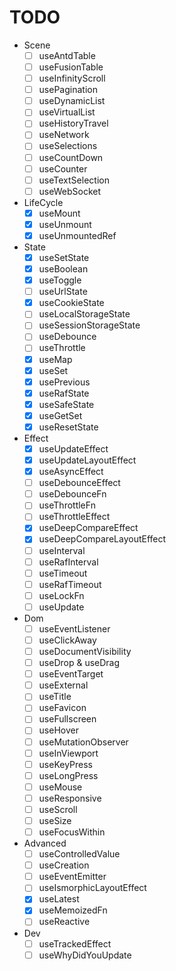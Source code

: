 # TODO

- Scene
  - [ ] useAntdTable
  - [ ] useFusionTable
  - [ ] useInfinityScroll
  - [ ] usePagination
  - [ ] useDynamicList
  - [ ] useVirtualList
  - [ ] useHistoryTravel
  - [ ] useNetwork
  - [ ] useSelections
  - [ ] useCountDown
  - [ ] useCounter
  - [ ] useTextSelection
  - [ ] useWebSocket
- LifeCycle
  - [x] useMount
  - [x] useUnmount
  - [x] useUnmountedRef
- State
  - [x] useSetState
  - [x] useBoolean
  - [x] useToggle
  - [ ] useUrlState
  - [x] useCookieState
  - [ ] useLocalStorageState
  - [ ] useSessionStorageState
  - [ ] useDebounce
  - [ ] useThrottle
  - [x] useMap
  - [x] useSet
  - [x] usePrevious
  - [x] useRafState
  - [x] useSafeState
  - [x] useGetSet
  - [x] useResetState
- Effect
  - [x] useUpdateEffect
  - [x] useUpdateLayoutEffect
  - [x] useAsyncEffect
  - [ ] useDebounceEffect
  - [ ] useDebounceFn
  - [ ] useThrottleFn
  - [ ] useThrottleEffect
  - [x] useDeepCompareEffect
  - [x] useDeepCompareLayoutEffect
  - [ ] useInterval
  - [ ] useRafInterval
  - [ ] useTimeout
  - [ ] useRafTimeout
  - [ ] useLockFn
  - [ ] useUpdate
- Dom
  - [ ] useEventListener
  - [ ] useClickAway
  - [ ] useDocumentVisibility
  - [ ] useDrop & useDrag
  - [ ] useEventTarget
  - [ ] useExternal
  - [ ] useTitle
  - [ ] useFavicon
  - [ ] useFullscreen
  - [ ] useHover
  - [ ] useMutationObserver
  - [ ] useInViewport
  - [ ] useKeyPress
  - [ ] useLongPress
  - [ ] useMouse
  - [ ] useResponsive
  - [ ] useScroll
  - [ ] useSize
  - [ ] useFocusWithin
- Advanced
  - [ ] useControlledValue
  - [ ] useCreation
  - [ ] useEventEmitter
  - [ ] useIsmorphicLayoutEffect
  - [x] useLatest
  - [x] useMemoizedFn
  - [ ] useReactive
- Dev
  - [ ] useTrackedEffect
  - [ ] useWhyDidYouUpdate
